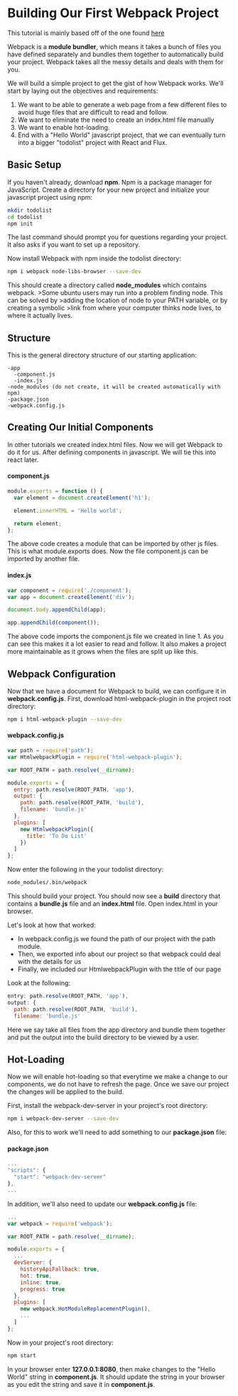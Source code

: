 Building Our First Webpack Project
==================================

This tutorial is mainly based off of the one found [here](http://survivejs.com/webpack_react/developing_with_webpack/)

Webpack is a **module bundler**, which means it takes a bunch of files you have defined separately and bundles them together to automatically build your project. Webpack takes all the messy details and deals with them for you.

We will build a simple project to get the gist of how Webpack works. We'll start by laying out the objectives and requirements:

1.	We want to be able to generate a web page from a few different files to avoid huge files that are difficult to read and follow.
2.	We want to eliminate the need to create an index.html file manually
3.	We want to enable hot-loading.
4.	End with a "Hello World" javascript project, that we can eventually turn into a bigger "todolist" project with React and Flux.

Basic Setup
-----------

If you haven't already, download **npm**. Npm is a package manager for JavaScript. Create a directory for your new project and initialize your javascript project using npm:

```bash
mkdir todolist
cd todolist
npm init
```

The last command should prompt you for questions regarding your project. It also asks if you want to set up a repository.

Now install Webpack with npm inside the todolist directory:

```bash
npm i webpack node-libs-browser --save-dev
```

This should create a directory called **node_modules** which contains webpack. >Some ubuntu users may run into a problem finding node. This can be solved by >adding the location of node to your PATH variable, or by creating a symbolic >link from where your computer thinks node lives, to where it actually lives.

Structure
---------

This is the general directory structure of our starting application:

```
-app
  -component.js
  -index.js
-node_modules (do not create, it will be created automatically with npm)
-package.json
-webpack.config.js
```

Creating Our Initial Components
-------------------------------

In other tutorials we created index.html files. Now we will get Webpack to do it for us. After defining components in javascript. We will tie this into react later.

#### component.js

```javascript
module.exports = function () {
  var element = document.createElement('h1');

  element.innerHTML = 'Hello world';

  return element;
};
```

The above code creates a module that can be imported by other js files. This is what module.exports does. Now the file component.js can be imported by another file.

#### index.js

```javascript
var component = require('./component');
var app = document.createElement('div');

document.body.appendChild(app);

app.appendChild(component());
```

The above code imports the component.js file we created in line 1. As you can see this makes it a lot easier to read and follow. It also makes a project more maintainable as it grows when the files are split up like this.

Webpack Configuration
---------------------

Now that we have a document for Webpack to build, we can configure it in **webpack.config.js**. First, download html-webpack-plugin in the project root directory:

```bash
npm i html-webpack-plugin --save-dev
```

#### webpack.config.js

```javascript
var path = require('path');
var HtmlwebpackPlugin = require('html-webpack-plugin');

var ROOT_PATH = path.resolve(__dirname);

module.exports = {
  entry: path.resolve(ROOT_PATH, 'app'),
  output: {
    path: path.resolve(ROOT_PATH, 'build'),
    filename: 'bundle.js'
  },
  plugins: [
    new HtmlwebpackPlugin({
      title: 'To Do List'
    })
  ]
};
```

Now enter the following in the your todolist directory:

```bash
node_modules/.bin/webpack
```

This should build your project. You should now see a **build** directory that contains a **bundle.js** file and an **index.html** file. Open index.html in your browser.

Let's look at how that worked:

-	In webpack.config.js we found the path of our project with the path module.
-	Then, we exported info about our project so that webpack could deal with the details for us
-	Finally, we included our HtmlwebpackPlugin with the title of our page

Look at the following:

```javascript
entry: path.resolve(ROOT_PATH, 'app'),
output: {
  path: path.resolve(ROOT_PATH, 'build'),
  filename: 'bundle.js'
```

Here we say take all files from the app directory and bundle them together and put the output into the build directory to be viewed by a user.

Hot-Loading
-----------

Now we will enable hot-loading so that everytime we make a change to our components, we do not have to refresh the page. Once we save our project the changes will be applied to the build.

First, install the webpack-dev-server in your project's root directory:

```bash
npm i webpack-dev-server --save-dev
```

Also, for this to work we'll need to add something to our **package.json** file:

#### package.json

```javascript
...
"scripts": {
  "start": "webpack-dev-server"
},
...
```

In addition, we'll also need to update our **webpack.config.js** file:

```javascript
...
var webpack = require('webpack');

var ROOT_PATH = path.resolve(__dirname);

module.exports = {
  ...
  devServer: {
    historyApiFallback: true,
    hot: true,
    inline: true,
    progress: true
  },
  plugins: [
    new webpack.HotModuleReplacementPlugin(),
    ...
  ]
};
```

Now in your project's root directory:

```bash
npm start
```

In your browser enter **127.0.0.1:8080**, then make changes to the "Hello World" string in **component.js**. It should update the string in your browser as you edit the string and save it in **component.js**.
